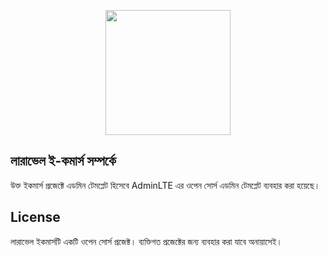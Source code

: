 <p align="center"><a href="https://github.com/md-sharfuzzaman/" target="_blank"><img src="https://avatars2.githubusercontent.com/u/47491930?s=460&u=72a33829d62fbd1f4ca74290a3ce26aea24c2687&v" height="auto" width="200"></a></p>

<p align="center">


## লারাভেল ই-কমার্স সম্পর্কে 

উক্ত ইকমার্স প্রজেক্টে এডমিন টেমপ্লেট হিসেবে AdminLTE এর ওপেন সোর্স এডমিন টেমপ্লেট ব্যবহার করা হয়েছে। 


## License

লারাভেল ইকমার্সটি একটি ওপেন সোর্স প্রজেক্ট। ব্যক্তিগত প্রজেক্টের জন্য ব্যবহার করা যাবে অনায়াসেই। 
